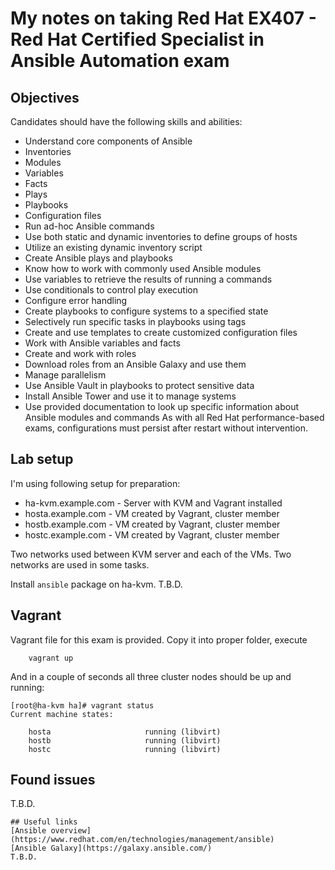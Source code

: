 # My notes on taking Red Hat EX407 - Red Hat Certified Specialist in Ansible Automation exam

## Objectives
Candidates should have the following skills and abilities:

* Understand core components of Ansible
* Inventories
* Modules
* Variables
* Facts
* Plays
* Playbooks
* Configuration files
* Run ad-hoc Ansible commands
* Use both static and dynamic inventories to define groups of hosts
* Utilize an existing dynamic inventory script
* Create Ansible plays and playbooks
* Know how to work with commonly used Ansible modules
* Use variables to retrieve the results of running a commands
* Use conditionals to control play execution
* Configure error handling
* Create playbooks to configure systems to a specified state
* Selectively run specific tasks in playbooks using tags
* Create and use templates to create customized configuration files
* Work with Ansible variables and facts
* Create and work with roles
* Download roles from an Ansible Galaxy and use them
* Manage parallelism
* Use Ansible Vault in playbooks to protect sensitive data
* Install Ansible Tower and use it to manage systems
* Use provided documentation to look up specific information about Ansible modules and commands
As with all Red Hat performance-based exams, configurations must persist after restart without intervention.

## Lab setup

I'm using following setup for preparation:
* ha-kvm.example.com - Server with KVM and Vagrant installed
* hosta.example.com - VM created by Vagrant, cluster member
* hostb.example.com - VM created by Vagrant, cluster member
* hostc.example.com - VM created by Vagrant, cluster member

Two networks used between KVM server and each of the VMs. Two networks are used in some tasks.

Install `ansible` package on ha-kvm.
T.B.D.

## Vagrant
Vagrant file for this exam is provided.
Copy it into proper folder, execute

```
    vagrant up
```

And in a couple of seconds all three cluster nodes should be up and running:

```
[root@ha-kvm ha]# vagrant status
Current machine states:

    hosta                     running (libvirt)
    hostb                     running (libvirt)
    hostc                     running (libvirt)
```

## Found issues

T.B.D.

```
## Useful links
[Ansible overview](https://www.redhat.com/en/technologies/management/ansible)  
[Ansible Galaxy](https://galaxy.ansible.com/)
T.B.D.
